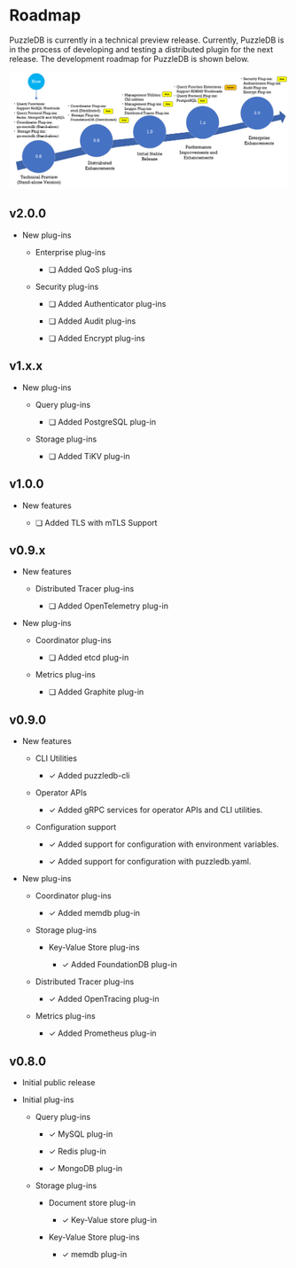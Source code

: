 # Roadmap

PuzzleDB is currently in a technical preview release. Currently, PuzzleDB is in the process of developing and testing a distributed plugin for the next release. The development roadmap for PuzzleDB is shown below.

![doc/img/roadmap](img/roadmap.png)

## v2.0.0

-   New plug-ins

    -   Enterprise plug-ins

        -   ❏ Added QoS plug-ins

    -   Security plug-ins

        -   ❏ Added Authenticator plug-ins﻿

        -   ❏ Added Audit plug-ins

        -   ❏ Added Encrypt plug-ins

## v1.x.x

-   New plug-ins

    -   Query plug-ins

        -   ❏ Added PostgreSQL plug-in

    -   Storage plug-ins

        -   ❏ Added TiKV plug-in

## v1.0.0

-   New features

    -   ❏ Added TLS with mTLS Support

## v0.9.x

-   New features

    -   Distributed Tracer plug-ins

        -   ❏ Added OpenTelemetry plug-in

-   New plug-ins

    -   Coordinator plug-ins

        -   ❏ Added etcd plug-in

    -   Metrics plug-ins

        -   ❏ Added Graphite plug-in

## v0.9.0

-   New features

    -   CLI Utilities

        -   ✓ Added puzzledb-cli

    -   Operator APIs

        -   ✓ Added gRPC services for operator APIs and CLI utilities.

    -   Configuration support

        -   ✓ Added support for configuration with environment variables.

        -   ✓ Added support for configuration with puzzledb.yaml.

-   New plug-ins

    -   Coordinator plug-ins

        -   ✓ Added memdb plug-in

    -   Storage plug-ins

        -   Key-Value Store plug-ins

            -   ✓ Added FoundationDB plug-in

    -   Distributed Tracer plug-ins

        -   ✓ Added OpenTracing plug-in

    -   Metrics plug-ins

        -   ✓ Added Prometheus plug-in

## v0.8.0

-   Initial public release

-   Initial plug-ins

    -   Query plug-ins

        -   ✓ MySQL plug-in

        -   ✓ Redis plug-in

        -   ✓ MongoDB plug-in

    -   Storage plug-ins

        -   Document store plug-in

            -   ✓ Key-Value store plug-in

        -   Key-Value Store plug-ins

            -   ✓ memdb plug-in
